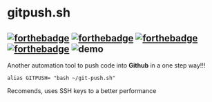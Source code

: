 # gitpush.sh
[![forthebadge](http://forthebadge.com/images/badges/built-with-love.svg)](http://forthebadge.com) [![forthebadge](http://forthebadge.com/images/badges/built-by-developers.svg)](http://forthebadge.com) [![forthebadge](http://forthebadge.com/images/badges/uses-git.svg)](http://forthebadge.com) [![forthebadge](http://forthebadge.com/images/badges/built-by-codebabes.svg)](http://forthebadge.com)
![demo](art/peekgif.gif)
---
Another automation tool to push code into **Github** in a one step way!!!

``` shell
alias GITPUSH= "bash ~/git-push.sh"
```
Recomends, uses SSH keys to a better performance 

